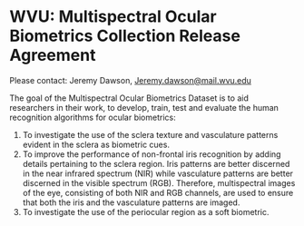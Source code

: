 # WVU: Multispectral Ocular Biometrics Collection Release Agreement

Please contact: Jeremy Dawson, Jeremy.dawson@mail.wvu.edu

The goal of the Multispectral Ocular Biometrics Dataset is to aid researchers in their work, to develop, train, test and evaluate the human recognition algorithms for ocular biometrics:
1. To investigate the use of the sclera texture and vasculature patterns evident in the sclera as biometric cues.
2. To improve the performance of non-frontal iris recognition by adding details pertaining to the sclera region. Iris patterns are better discerned in the near infrared spectrum (NIR) while vasculature patterns are better discerned in the visible spectrum (RGB). Therefore, multispectral images of the eye, consisting of both NIR and RGB channels, are used to ensure that both the iris and the vasculature patterns are imaged.
3. To investigate the use of the periocular region as a soft biometric.
